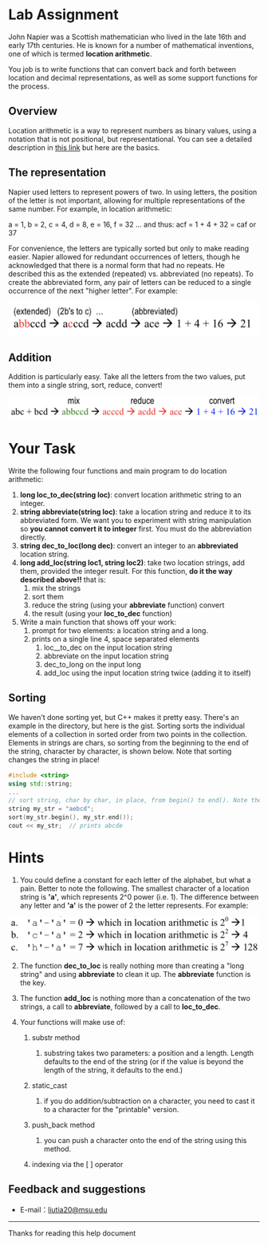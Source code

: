 # Lab Assignment

John Napier was a Scottish mathematician who lived in the late 16th and early 17th centuries. He is known for a number of mathematical inventions, one of which is termed **location arithmetic**.

You job is to write functions that can convert back and forth between location and decimal representations, as well as some support functions for the process.

## Overview

Location arithmetic is a way to represent numbers as binary values, using a notation that is not positional, but representational. You can see a detailed description in [this link](https://en.wikipedia.org/wiki/Location_arithmetic) but here are the basics.

## The representation

Napier used letters to represent powers of two. In using letters, the position of the letter is not important, allowing for multiple representations of the same number. For example, in location arithmetic:

a = 1, b = 2, c = 4, d = 8, e = 16, f = 32 ... and thus: acf = 1 + 4 + 32 = caf or 37

For convenience, the letters are typically sorted but only to make reading easier. Napier allowed for redundant occurrences of letters, though he acknowledged that there is a normal form that had no repeats. He described this as the extended (repeated) vs. abbreviated (no repeats). To create the abbreviated form, any pair of letters can be reduced to a single occurrence of the next "higher letter". For example:

![](https://raw.githubusercontent.com/liutiantian233/CPP-Lab/master/Lab04/lab04-1.png)

## Addition

Addition is particularly easy. Take all the letters from the two values, put them into a single string, sort, reduce, convert!

![](https://raw.githubusercontent.com/liutiantian233/CPP-Lab/master/Lab04/lab04-2.png)

# Your Task

Write the following four functions and main program to do location arithmetic:

1. **long loc_to_dec(string loc)**: convert location arithmetic string to an integer.
2. **string abbreviate(string loc)**: take a location string and reduce it to its abbreviated form. We want you to experiment with string manipulation so **you cannot convert it to integer** first. You must do the abbreviation directly.
3. **string dec_to_loc(long dec)**: convert an integer to an **abbreviated** location string.
4. **long add_loc(string loc1, string loc2)**: take two location strings, add them, provided the integer result. For this function, **do it the way described above!!** that is:
   1. mix the strings
   2. sort them
   3. reduce the string (using your **abbreviate** function) convert 
   4. the result (using your **loc_to_dec** function)
5. Write a main function that shows off your work:
   1. prompt for two elements: a location string and a long.
   2. prints on a single line 4, space separated elements
      1. loc__to_dec on the input location string
      2. abbreviate on the input location string
      3. dec_to_long on the input long
      4. add_loc using the input location string twice (adding it to itself)

## Sorting

We haven't done sorting yet, but C++ makes it pretty easy. There's an example in the directory, but here is the gist. Sorting sorts the individual elements of a collection in sorted order from two points in the collection. Elements in strings are chars, so sorting from the beginning to the end of the string, character by character, is shown below. Note that sorting changes the string in place!

```c++
#include <string>
using std::string;
...
// sort string, char by char, in place, from begin() to end(). Note the parentheses!
string my_str = "aebcd";
sort(my_str.begin(), my_str.end());
cout << my_str;  // prints abcde
```

# Hints

1. You could define a constant for each letter of the alphabet, but what a pain. Better to note the following. The smallest character of a location string is **'a'**, which represents 2^0 power (i.e. 1). The difference between any letter and **'a'** is the power of 2 the letter represents. For example:

![](https://raw.githubusercontent.com/liutiantian233/CPP-Lab/master/Lab04/lab04-3.png)

2. The function **dec_to_loc** is really nothing more than creating a "long string" and using **abbreviate** to clean it up. The **abbreviate** function is the key.

3. The function **add_loc** is nothing more than a concatenation of the two strings, a call to **abbreviate**, followed by a call to **loc_to_dec**.

4. Your functions will make use of:

   1. substr method
   
      1. substring takes two parameters: a position and a length. Length defaults to the end of the string (or if the value is beyond the length of the string, it defaults to the end.)
      
   2. static_cast <char>
   
      1. if you do addition/subtraction on a character, you need to cast it to a character for the "printable" version.
      
   3. push_back method
   
      1. you can push a character onto the end of the string using this method.
      
   4. indexing via the [ ] operator

## Feedback and suggestions
- E-mail：<liutia20@msu.edu>

---------
Thanks for reading this help document
